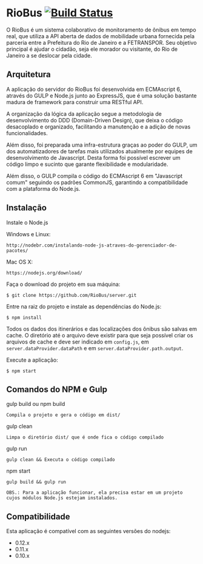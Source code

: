RioBus [![Build Status](https://travis-ci.org/RioBus/server.svg)](https://travis-ci.org/RioBus/server)
======================================================================================================

O RioBus é um sistema colaborativo de monitoramento de ônibus em tempo real, que utiliza a API aberta de dados de
mobilidade urbana fornecida pela parceria entre a Prefeitura do Rio de Janeiro e a FETRANSPOR.
Seu objetivo principal é ajudar o cidadão, seja ele morador ou visitante, do Rio de Janeiro a se deslocar pela cidade.


Arquitetura
-----------

A aplicação do servidor do RioBus foi desenvolvida em ECMAscript 6, através do GULP e Node.js junto ao ExpressJS, que é
uma solução bastante madura de framework para construir uma RESTful API.

A organização da lógica da aplicação segue a metodologia de desenvolvimento do DDD (Domain-Driven Design), que deixa o
código desacoplado e organizado, facilitando a manutenção e a adição de novas funcionalidades.

Além disso, foi preparada uma infra-estrutura graças ao poder do GULP, um dos automatizadores de tarefas mais utilizados
atualmente por equipes de desenvolvimento de Javascript. Desta forma foi possível escrever um código limpo e sucinto que
garante flexibilidade e modularidade.

Além disso, o GULP compila o código do ECMAscript 6 em "Javascript comum" seguindo os padrões CommonJS, garantindo a
compatibilidade com a plataforma do Node.js.


Instalação
----------

Instale o Node.js

Windows e Linux:

    http://nodebr.com/instalando-node-js-atraves-do-gerenciador-de-pacotes/

Mac OS X:

    https://nodejs.org/download/

Faça o download do projeto em sua máquina:

    $ git clone https://github.com/RioBus/server.git

Entre na raiz do projeto e instale as dependências do Node.js:

    $ npm install

Todos os dados dos itinerários e das localizações dos ônibus são salvas em cache. O diretório até o arquivo deve existir
para que seja possível criar os arquivos de cache e deve ser indicado em ```config.js```, em 
```server.dataProvider.dataPath``` e em ```server.dataProvider.path.output```.

Execute a aplicação:

    $ npm start


Comandos do NPM e Gulp
----------------------

gulp build ou npm build

    Compila o projeto e gera o código em dist/

gulp clean

    Limpa o diretório dist/ que é onde fica o código compilado

gulp run

    gulp clean && Executa o código compilado

npm start

    gulp build && gulp run

```OBS.: Para a aplicação funcionar, ela precisa estar em um projeto cujos módulos Node.js estejam instalados.```

Compatibilidade
---------------

Esta aplicação é compatível com as seguintes versões do nodejs:

* 0.12.x
* 0.11.x
* 0.10.x